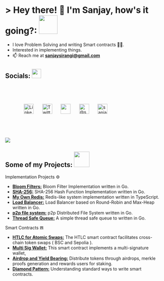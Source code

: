 # > Hey there! 👋 I'm Sanjay, how's it going?:  <img src="https://media.giphy.com/media/mGcNjsfWAjY5AEZNw6/giphy.gif" width="60">


- I love Problem Solving and writing Smart contracts 🧘🏼.
- Interested in implementing things.
- 📫 Reach me at **sanjaysirangi@gmail.com**

## Socials: <img src="https://github.com/SP-XD/SP-XD/blob/main/images/message.gif?raw=true" width="30" />
<p align="left" style=" padding: 60px;">
<!--     <a href="https://www.youtube.com/c/sanjaysirangi"><img width="32px" alt="Youtube" title="Youtube" src="https://i.imgur.com/qiXu7b2.png"/></a>
  &#8287;&#8287;&#8287;&#8287;&#8287; -->
  <a href="https://www.linkedin.com/in/sanjay-sirangi/"><img width="32px" alt="LinkedIn" title="LinkedIn" src="https://i.imgur.com/yRpa1dQ.png"/></a>
  &#8287;&#8287;&#8287;&#8287;&#8287;
  <a href="https://twitter.com/sanjaysirangi"><img width="32px" alt="Twitter" title="Twitter" src="https://i.imgur.com/AixJgnm.png"/></a>
  &#8287;&#8287;&#8287;&#8287;&#8287;
  <a href="https://discord.gg/sanjay" alt="Discord" title="Discord Server"><img width="32px" src="https://i.imgur.com/OViZO8J.png"/></a>
  &#8287;&#8287;&#8287;&#8287;&#8287;
  <a href="https://medium.com/@sanjaysirangi" target="blank"><img width="32px" src="https://raw.githubusercontent.com/rahuldkjain/github-profile-readme-generator/master/src/images/icons/Social/medium.svg" alt="@sanjaysirangi" /></a>
  &#8287;&#8287;&#8287;&#8287;&#8287;
  <a href="https://www.leetcode.com/sanjay-sirangi" target="blank"><img width="32px" src="https://raw.githubusercontent.com/rahuldkjain/github-profile-readme-generator/master/src/images/icons/Social/leet-code.svg" alt="sanjay-sirangi" /></a>
<!-- <a href="https://twitter.com/sanjaysirangi" target="blank"><img align="center" src="https://raw.githubusercontent.com/rahuldkjain/github-profile-readme-generator/master/src/images/icons/Social/twitter.svg" alt="sanjaysirangi" height="30" width="40" /></a>
<a href="https://linkedin.com/in/sanjay-sirangi" target="blank"><img align="center" src="https://raw.githubusercontent.com/rahuldkjain/github-profile-readme-generator/master/src/images/icons/Social/linked-in-alt.svg" alt="sanjay-sirangi" height="30" width="40" /></a>
<a href="https://www.leetcode.com/sanjay-sirangi" target="blank"><img align="center" src="https://raw.githubusercontent.com/rahuldkjain/github-profile-readme-generator/master/src/images/icons/Social/leet-code.svg" alt="sanjay-sirangi" height="30" width="40" /></a>
<a href="https://medium.com/@sanjaysirangi" target="blank"><img align="center" src="https://raw.githubusercontent.com/rahuldkjain/github-profile-readme-generator/master/src/images/icons/Social/medium.svg" alt="@sanjaysirangi" height="30" width="40" /></a>
<a href="https://discord.gg/3945" target="blank"><img align="center" src="https://raw.githubusercontent.com/rahuldkjain/github-profile-readme-generator/master/src/images/icons/Social/discord.svg" alt="3945" height="30" width="40" /></a> -->
</p>

[![](https://visitcount.itsvg.in/api?id=sanjay-sol&icon=1&color=3)](https://visitcount.itsvg.in)
## Some of my Projects: <img src="https://media.giphy.com/media/WUlplcMpOCEmTGBtBW/giphy.gif" width="50">

Implementation Projects ⚙️

- [**Bloom Filters:**](https://github.com/luma-labs/bloom-filter) Bloom Filter Implementation written in Go.
- [**SHA-256:**](https://github.com/sanjay-sol/sha256-implementation) SHA-256 Hash Function Implementation written in Go.
- [**My Own Redis:**](https://github.com/sanjay-sol/redis-implementation) Redis-like system implementation written in TypeScript.
- [**Load Balancer:**](https://github.com/sanjay-sol/Load_Balancer) Load Balancer based on Round-Robin and Max-Heap written in Go.
- [**p2p file system:**](https://github.com/sanjay-sol/p2p-DistributedFileSystem) p2p Distributed File System written in Go.
- [**Thread Safe Queue:**](https://github.com/sanjay-sol/thread-safe-queue) A simple thread safe queue to  written in Go.


Smart Contracts  𝌋

- [**HTLC for Atomic Swaps:**](https://github.com/sanjay-sol/AtomicSwaps-HTLC/blob/main/contracts/HTLC.sol) The HTLC smart contract facilitates cross-chain token swaps ( BSC and Sepolia ).
- [**Multi Sig Wallet:**](https://github.com/sanjay-sol/Multi-Sig-Wallet-Contract/blob/main/contracts/Multisig.sol) This smart contract implements a multi-signature wallet,
- [**Airdrop and Yield Bearing:**](https://github.com/sanjay-sol/YieldBearing-and-Airdrops/tree/main/contracts) Distribute tokens through airdrops, merkle proofs generation and rewards users for staking.
- [**Diamond Pattern:**](https://github.com/sanjay-sol/Solidity-Diamond-Design-Pattern/tree/main/contracts) Understanding standard ways to write smart contracts.


<!-- ##  Tech Stack: <img src="https://media.giphy.com/media/WUlplcMpOCEmTGBtBW/giphy.gif" width="50">

![Go](https://img.shields.io/badge/go-%2300ADD8.svg?style=flat&logo=go&logoColor=white)  ![TypeScript](https://img.shields.io/badge/typescript-%23007ACC.svg?style=flat&logo=typescript&logoColor=white) ![Docker](https://img.shields.io/badge/docker-%230db7ed.svg?style=flat&logo=docker&logoColor=white) ![JavaScript](https://img.shields.io/badge/javascript-%23323330.svg?style=flat&logo=javascript&logoColor=%23F7DF1E) ![NodeJS](https://img.shields.io/badge/node.js-6DA55F?style=flat&logo=node.js&logoColor=white) ![Redis](https://img.shields.io/badge/redis-%23DD0031.svg?style=flat&logo=redis&logoColor=white) ![Apache Kafka](https://img.shields.io/badge/Apache%20Kafka-000?style=flat&logo=apachekafka)![React](https://img.shields.io/badge/react-%2320232a.svg?style=flat&logo=react&logoColor=%2361DAFB) ![Solidity](https://img.shields.io/badge/Solidity-%23363636.svg?style=flat&logo=solidity&logoColor=white) ![Express.js](https://img.shields.io/badge/express.js-%23404d59.svg?style=flat&logo=express&logoColor=%2361DAFB) ![Next JS](https://img.shields.io/badge/Next-black?style=flat&logo=next.js&logoColor=white) ![JWT](https://img.shields.io/badge/JWT-black?style=flat&logo=JSON%20web%20tokens)   ![React Hook Form](https://img.shields.io/badge/React%20Hook%20Form-%23EC5990.svg?style=flat&logo=reacthookform&logoColor=white) ![React Router](https://img.shields.io/badge/React_Router-CA4245?style=flat&logo=react-router&logoColor=white) ![Socket.io](https://img.shields.io/badge/Socket.io-black?style=flat&logo=socket.io&badgeColor=010101) ![Web3.js](https://img.shields.io/badge/web3.js-F16822?style=flat&logo=web3.js&logoColor=white) ![Postgres](https://img.shields.io/badge/postgres-%23316192.svg?style=flat&logo=postgresql&logoColor=white) ![MongoDB](https://img.shields.io/badge/MongoDB-%234ea94b.svg?style=flat&logo=mongodb&logoColor=white) ![GraphQL](https://img.shields.io/badge/-GraphQL-E10098?style=flat&logo=graphql&logoColor=white)  ![GIT](https://img.shields.io/badge/Git-fc6d26?style=flat&logo=git&logoColor=white) ![Java](https://img.shields.io/badge/java-%23ED8B00.svg?style=flat&logo=openjdk&logoColor=white) ![TailwindCSS](https://img.shields.io/badge/tailwindcss-%2338B2AC.svg?style=flat&logo=tailwind-css&logoColor=white)

## GitHub Stats: <img src="https://github.com/SP-XD/SP-XD/blob/main/images/lightning.gif?raw=true" width="18" />
![](https://github-readme-stats.vercel.app/api?username=sanjay-sol&theme=gotham&hide_border=false&include_all_commits=true&count_private=true)<br/>
![](https://github-readme-streak-stats.herokuapp.com/?user=sanjay-sol&theme=gotham&hide_border=false)<br/>
![](https://github-readme-stats.vercel.app/api/top-langs/?username=sanjay-sol&theme=gotham&hide_border=false&include_all_commits=true&count_private=true&layout=compact)

--- -->

<!-- Proudly created with GPRM ( https://gprm.itsvg.in ) -->
